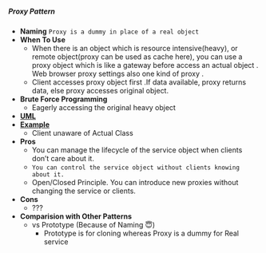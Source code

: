 ##### Proxy Pattern
- **Naming** `Proxy is a dummy in place of a real object`
- **When To Use**
    - When there is an object which is resource intensive(heavy), or remote object(proxy can be used as cache here), you can use a proxy object which is like a gateway before access an actual object . Web browser proxy settings also one kind of proxy .
    - Client accesses proxy object first .If data available, proxy returns data, else proxy accesses original object.     
- **Brute Force Programming**
    - Eagerly accessing the original heavy object
- [**UML**](UML.puml)
- [**Example**](https://www.geeksforgeeks.org/proxy-design-pattern/)
    - Client unaware of Actual Class
- **Pros** 
    - You can manage the lifecycle of the service object when clients don’t care about it.
    - `You can control the service object without clients knowing about it.`
    - Open/Closed Principle. You can introduce new proxies without changing the service or clients.   
- **Cons**
    - ???
- **Comparision with Other Patterns**
    - vs Prototype (Because of Naming :innocent:)
        - Prototype is for cloning whereas Proxy is a dummy for Real service